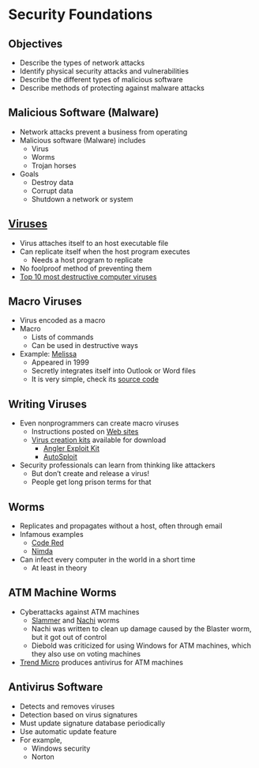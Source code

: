 # Security Foundations

Objectives
---
- Describe the types of network attacks
- Identify physical security attacks and vulnerabilities
- Describe the different types of malicious software
- Describe methods of protecting against malware attacks


Malicious Software (Malware)
---
- Network attacks prevent a business from operating
- Malicious software (Malware) includes
  - Virus
  - Worms
  - Trojan horses
- Goals
  - Destroy data
  - Corrupt data
  - Shutdown a network or system


[Viruses](https://en.wikipedia.org/wiki/Computer_virus)
---
- Virus attaches itself to an host executable file
- Can replicate itself when the host program executes
  - Needs a host program to replicate
- No foolproof method of preventing them
- [Top 10 most destructive computer viruses](https://www.advancedcpc.com/top-10-most-destructive-computer-viruses-of-all-time/)


Macro Viruses
---
- Virus encoded as a macro
- Macro
  - Lists of commands
  - Can be used in destructive ways
- Example: [Melissa](https://www.f-secure.com/v-descs/melissa.shtml)
  - Appeared in 1999
  - Secretly integrates itself into Outlook or Word files
  - It is very simple, check its [source code](https://www.cs.miami.edu/home/burt/learning/Csc521.061/notes/melissa.txt)


Writing Viruses
---
- Even nonprogrammers can create macro viruses
  - Instructions posted on [Web sites](https://www.blackmoreops.com/2018/11/06/124-legal-hacking-websites-to-practice-and-learn/)
  - [Virus creation kits](https://www.informit.com/articles/article.aspx?p=366890&seqNum=7) available for download
    - [Angler Exploit Kit](https://www.malwarebytes.com/blog/threats/angler)
    - [AutoSploit](https://github.com/NullArray/AutoSploit)
- Security professionals can learn from thinking like attackers
  - But don’t create and release a virus!  
  - People get long prison terms for that


Worms
---
- Replicates and propagates without a host, often through email
- Infamous examples
  - [Code Red](https://en.wikipedia.org/wiki/Code_Red_(computer_worm))
  - [Nimda](https://en.wikipedia.org/wiki/Nimda)
- Can infect every computer in the world in a short time
  - At least in theory


ATM Machine Worms
---
- Cyberattacks against ATM machines
  - [Slammer](https://www.theregister.com/2003/01/27/atms_isps_hit_by_slammer/) and [Nachi](https://www.theregister.com/2003/11/25/nachi_worm_infected_diebold_atms/) worms
  - Nachi was written to clean up damage caused by the Blaster worm, but it got out of control
  - Diebold was criticized for using Windows for ATM machines, which they also use on voting machines
- [Trend Micro](https://www.atmmarketplace.com/news/trend-micro-intros-virus-protection-for-atms/) produces antivirus for ATM machines


Antivirus Software
---
- Detects and removes viruses
- Detection based on virus signatures
- Must update signature database periodically
- Use automatic update feature
- For example,
  - Windows security
  - Norton

